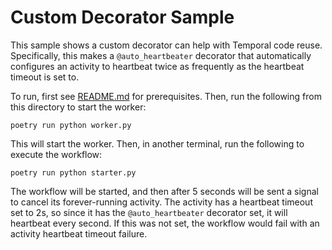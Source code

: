 # Custom Decorator Sample

This sample shows a custom decorator can help with Temporal code reuse. Specifically, this makes a `@auto_heartbeater`
decorator that automatically configures an activity to heartbeat twice as frequently as the heartbeat timeout is set to.

To run, first see [README.md](../README.md) for prerequisites. Then, run the following from this directory to start the
worker:

    poetry run python worker.py

This will start the worker. Then, in another terminal, run the following to execute the workflow:

    poetry run python starter.py

The workflow will be started, and then after 5 seconds will be sent a signal to cancel its forever-running activity.
The activity has a heartbeat timeout set to 2s, so since it has the `@auto_heartbeater` decorator set, it will heartbeat
every second. If this was not set, the workflow would fail with an activity heartbeat timeout failure.